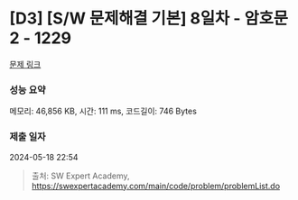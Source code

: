 # [D3] [S/W 문제해결 기본] 8일차 - 암호문2 - 1229 

[문제 링크](https://swexpertacademy.com/main/code/problem/problemDetail.do?contestProbId=AV14yIsqAHYCFAYD) 

### 성능 요약

메모리: 46,856 KB, 시간: 111 ms, 코드길이: 746 Bytes

### 제출 일자

2024-05-18 22:54



> 출처: SW Expert Academy, https://swexpertacademy.com/main/code/problem/problemList.do
